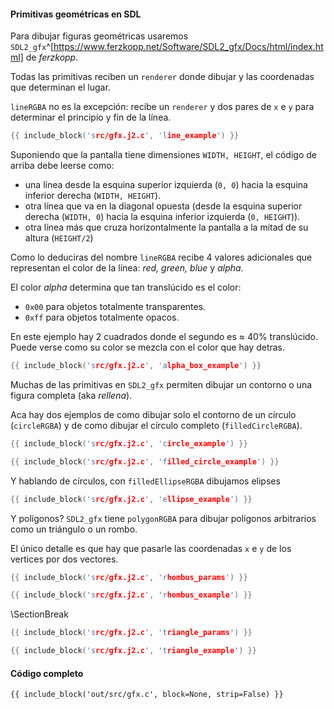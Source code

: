 #### Primitivas geométricas en SDL

Para dibujar figuras geométricas usaremos
`SDL2_gfx`^[https://www.ferzkopp.net/Software/SDL2_gfx/Docs/html/index.html] de
*ferzkopp*.

Todas las primitivas reciben un `renderer` donde dibujar
y las coordenadas que determinan el lugar.

`lineRGBA` no es la excepción: recibe un `renderer`
y dos pares de `x` e `y` para
determinar el principio y fin de la línea.

```cpp
{{ include_block('src/gfx.j2.c', 'line_example') }}
```

Suponiendo que la pantalla tiene dimensiones `WIDTH, HEIGHT`, el código
de arriba debe leerse como:

 - una línea desde la esquina superior izquierda (`0, 0`) hacia la esquina
inferior derecha (`WIDTH, HEIGHT`).
 - otra línea que va en la diagonal opuesta (desde la esquina superior derecha
(`WIDTH, 0`) hacia la esquina inferior izquierda (`0, HEIGHT`)).
 - otra línea más que cruza horizontalmente la pantalla a la mitad de su
altura (`HEIGHT/2`)

Como lo deduciras del nombre `lineRGBA` recibe 4 valores adicionales que
representan el color de la línea: *red, green, blue* y *alpha*.

El color *alpha* determina que tan translúcido es el color:

 - `0x00` para objetos totalmente transparentes.
 - `0xff` para objetos totalmente opacos.

En este ejemplo hay 2 cuadrados donde el segundo es ≈ 40% translúcido.
Puede verse como su color se mezcla con el color que hay detras.

```cpp
{{ include_block('src/gfx.j2.c', 'alpha_box_example') }}
```

Muchas de las primitivas en `SDL2_gfx` permiten dibujar un contorno o
una figura completa (aka *rellena*).

Aca hay dos ejemplos de como dibujar solo el contorno de un círculo
(`circleRGBA`) y de como dibujar el círculo completo (`filledCircleRGBA`).

```cpp
{{ include_block('src/gfx.j2.c', 'circle_example') }}
```

```cpp
{{ include_block('src/gfx.j2.c', 'filled_circle_example') }}
```

Y hablando de círculos, con `filledEllipseRGBA` dibujamos elipses

```cpp
{{ include_block('src/gfx.j2.c', 'ellipse_example') }}
```

Y polígonos? `SDL2_gfx` tiene `polygonRGBA` para dibujar polígonos
arbitrarios como un triángulo o un rombo.

El único detalle es que hay que pasarle las coordenadas `x` e `y` de los
vertices por dos vectores.

```cpp
{{ include_block('src/gfx.j2.c', 'rhombus_params') }}

{{ include_block('src/gfx.j2.c', 'rhombus_example') }}
```

\SectionBreak

```cpp
{{ include_block('src/gfx.j2.c', 'triangle_params') }}

{{ include_block('src/gfx.j2.c', 'triangle_example') }}
```

#### Código completo

```cpp;breakable
{{ include_block('out/src/gfx.c', block=None, strip=False) }}
```
